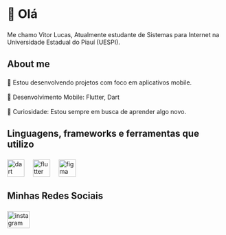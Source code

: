 <h1 align="left">👋 Olá</h1>

###

<p align="left">Me chamo Vitor Lucas, Atualmente estudante de Sistemas para Internet na Universidade Estadual do Piauí (UESPI).</p>

###

<h2 align="left">About me</h2>

###

<p align="left">📱 Estou desenvolvendo projetos com foco em aplicativos mobile.<br><br>🌱 Desenvolvimento Mobile: Flutter, Dart<br><br>🚀 Curiosidade: Estou sempre em busca de aprender algo novo.</p>

###

<h2 align="left">Linguagens, frameworks e ferramentas que utilizo</h2>

###

<div align="left">
  <img src="https://cdn.jsdelivr.net/gh/devicons/devicon/icons/dart/dart-original.svg" height="40" alt="dart logo"  />
  <img width="12" />
  <img src="https://cdn.jsdelivr.net/gh/devicons/devicon/icons/flutter/flutter-original.svg" height="40" alt="flutter logo"  />
  <img width="12" />
  <img src="https://cdn.jsdelivr.net/gh/devicons/devicon/icons/figma/figma-original.svg" height="40" alt="figma logo"  />
</div>

###

<h2 align="left">Minhas Redes Sociais</h2>

###

<div align="left">
  <a href="https://www.instagram.com/_vitor_lucas_00?igsh=ajFna21lZHFweTM3" target="_blank">
    <img src="https://raw.githubusercontent.com/maurodesouza/profile-readme-generator/master/src/assets/icons/social/instagram/default.svg" width="52" height="40" alt="instagram logo"  />
  </a>
</div>

###
